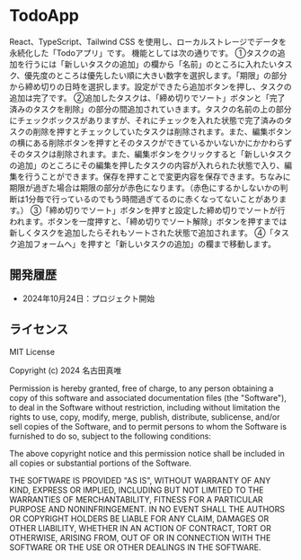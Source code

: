 # TodoApp

React、TypeScript、Tailwind CSS を使用し、ローカルストレージでデータを永続化した「Todoアプリ」です。
機能としては次の通りです。
①タスクの追加を行うには「新しいタスクの追加」の欄から「名前」のところに入れたいタスク、優先度のところは優先したい順に大きい数字を選択します。「期限」の部分から締め切りの日時を選択します。設定ができたら追加ボタンを押し、タスクの追加は完了です。
②追加したタスクは、「締め切りでソート」ボタンと「完了済みのタスクを削除」の部分の間追加されていきます。タスクの名前の上の部分にチェックボックスがありますが、それにチェックを入れた状態で完了済みのタスクの削除を押すとチェックしていたタスクは削除されます。また、編集ボタンの横にある削除ボタンを押すとそのタスクができているかいないかにかかわらずそのタスクは削除されます。また、編集ボタンをクリックすると「新しいタスクの追加」のところにその編集を押したタスクの内容が入れられた状態で入り、編集を行うことができます。保存を押すことで変更内容を保存できます。ちなみに期限が過ぎた場合は期限の部分が赤色になります。（赤色にするかしないかの判断は1分毎で行っているのでもう時間過ぎてるのに赤くなってないことがあります。）
③「締め切りでソート」ボタンを押すと設定した締め切りでソートが行われます。ボタンを一度押すと、「締め切りでソート解除」ボタンを押すまでは新しくタスクを追加したらそれもソートされた状態で追加されます。
④「タスク追加フォームへ」を押すと「新しいタスクの追加」の欄まで移動します。

## 開発履歴

- 2024年10月24日：プロジェクト開始

## ライセンス

MIT License

Copyright (c) 2024 名古田真唯

Permission is hereby granted, free of charge, to any person obtaining a copy
of this software and associated documentation files (the "Software"), to deal
in the Software without restriction, including without limitation the rights
to use, copy, modify, merge, publish, distribute, sublicense, and/or sell
copies of the Software, and to permit persons to whom the Software is
furnished to do so, subject to the following conditions:

The above copyright notice and this permission notice shall be included in all
copies or substantial portions of the Software.

THE SOFTWARE IS PROVIDED "AS IS", WITHOUT WARRANTY OF ANY KIND, EXPRESS OR
IMPLIED, INCLUDING BUT NOT LIMITED TO THE WARRANTIES OF MERCHANTABILITY,
FITNESS FOR A PARTICULAR PURPOSE AND NONINFRINGEMENT. IN NO EVENT SHALL THE
AUTHORS OR COPYRIGHT HOLDERS BE LIABLE FOR ANY CLAIM, DAMAGES OR OTHER
LIABILITY, WHETHER IN AN ACTION OF CONTRACT, TORT OR OTHERWISE, ARISING FROM,
OUT OF OR IN CONNECTION WITH THE SOFTWARE OR THE USE OR OTHER DEALINGS IN THE
SOFTWARE.
